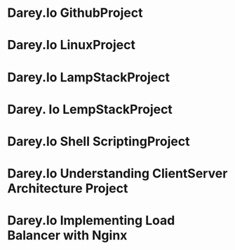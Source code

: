 # Darey.Io GithubProject
# Darey.Io LinuxProject
# Darey.Io LampStackProject
# Darey. Io LempStackProject
# Darey.Io Shell ScriptingProject
# Darey.Io Understanding ClientServer Architecture Project
# Darey.Io Implementing Load Balancer with Nginx
